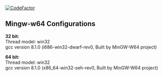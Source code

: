 [![CodeFactor](https://www.codefactor.io/repository/github/requizm/cs2d_vscode/badge)](https://www.codefactor.io/repository/github/requizm/cs2d_vscode)

<h2>Mingw-w64 Configurations</h2>

**32 bit:**  
Thread model: win32  
gcc version 8.1.0 (i686-win32-dwarf-rev0, Built by MinGW-W64 project)  


**64 bit:**  
Thread model: win32  
gcc version 8.1.0 (x86_64-win32-seh-rev0, Built by MinGW-W64 project)

